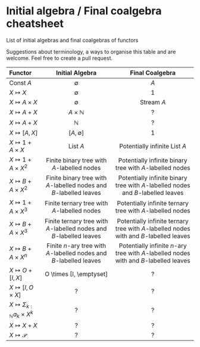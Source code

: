 # Initial algebra / Final coalgebra cheatsheet
List of initial algebras and final coalgebras of functors


Suggestions about terminology, a ways to organise this table and are welcome. Feel free to create a pull request.


| Functor                     | Initial Algebra        | Final Coalgebra               |
| :------------               | :------------:         |:---------------:              |
| $\text{Const } A$           | $\emptyset$            | $A$                           |
| $X \mapsto X$               | $\emptyset$            | $1$                           |
| $X \mapsto A\times X$       | $\emptyset$            | $\text{Stream } A$            |
| $X \mapsto A + X$           | $A \times \mathbb{N}$  | ?                             |
| $X \mapsto A + X$           | $\mathbb{N}$           | ?                             |
| $X \mapsto [A, X]$           | $[A, \emptyset]$      | 1                             |
| $X \mapsto 1 + A \times X$           | List $A$      | Potentially infinite List $A$ |
| $X \mapsto 1 + A \times X^2$           | Finite binary tree with $A$-labelled nodes  | Potentially infinite binary tree with $A$-labelled nodes |
| $X \mapsto B + A \times X^2$           | Finite binary tree with $A$-labelled nodes and $B$-labelled leaves | Potentially infinite binary tree with $A$-labelled nodes and $B$-labelled leaves|
| $X \mapsto 1 + A \times X^3$           | Finite ternary tree with $A$-labelled nodes  | Potentially infinite ternary tree with $A$-labelled nodes |
| $X \mapsto B + A \times X^3$           | Finite ternary tree with $A$-labelled nodes and $B$-labelled leaves | Potentially infinite ternary tree with $A$-labelled nodes with and $B$-labelled leaves|
| $X \mapsto B + A \times X^n$           | Finite $n$-ary tree with $A$-labelled nodes and $B$-labelled leaves | Potentially infinite $n$-ary tree with $A$-labelled nodes with and $B$-labelled leaves|
| $X \mapsto O + [I, X]$           | O \times [I, \emptyset] | ? |
| $X \mapsto [I, O \times X]$           | ? | ? |
| $X \mapsto \Sigma_{k : \mathbb{N}} a_k \times X^k$           | ? | ? |
| $X \mapsto X + X$           | ? | ? |
| $X \mapsto \mathcal{P}$            | ? | ? |

